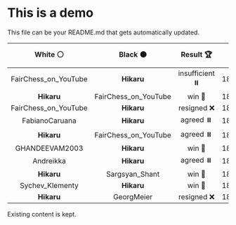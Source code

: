 # This is a demo

This file can be your README.md that gets automatically updated.

<!--START_SECTION:chessStats-->
<!-- Automatically generated with https://github.com/Balastrong/chess-stats-action -->

| White ⚪ | Black ⚫ | Result 🏆 | Date 📅 | Position 🗺️ |
|:---:|:---:|:---:|:---:|:---:|
| FairChess_on_YouTube | **Hikaru** | insufficient ⏸️ | 18/9/2023 | <a href="http://www.ee.unb.ca/cgi-bin/tervo/fen.pl?select=8/7k/5K2/8/8/8/8/8 w - -">Link</a> |
| **Hikaru** | FairChess_on_YouTube | win 🥇 | 18/9/2023 | <a href="http://www.ee.unb.ca/cgi-bin/tervo/fen.pl?select=5Q2/1pp3kp/6n1/p7/P1PpP3/2rP1R2/4q2P/6RK b - -">Link</a> |
| FairChess_on_YouTube | **Hikaru** | resigned ❌ | 18/9/2023 | <a href="http://www.ee.unb.ca/cgi-bin/tervo/fen.pl?select=5k2/R7/8/5KPp/7P/p4P2/8/r7 w - -">Link</a> |
| FabianoCaruana | **Hikaru** | agreed ⏸️ | 18/9/2023 | <a href="http://www.ee.unb.ca/cgi-bin/tervo/fen.pl?select=r1bqk2r/ppppbppp/2n5/4Nn2/8/8/PPPP1PPP/RNBQRBK1 w kq -">Link</a> |
| **Hikaru** | FairChess_on_YouTube | agreed ⏸️ | 18/9/2023 | <a href="http://www.ee.unb.ca/cgi-bin/tervo/fen.pl?select=r1bqkbnr/pppp2pp/2n5/1B2pp2/4P3/3P1N2/PPP2PPP/RNBQK2R b KQkq -">Link</a> |
| GHANDEEVAM2003 | **Hikaru** | win 🥇 | 18/9/2023 | <a href="http://www.ee.unb.ca/cgi-bin/tervo/fen.pl?select=8/8/4k3/1p1p4/7R/2P4P/3n3r/3N1K2 w - -">Link</a> |
| Andreikka | **Hikaru** | agreed ⏸️ | 18/9/2023 | <a href="http://www.ee.unb.ca/cgi-bin/tervo/fen.pl?select=8/5pk1/1pR5/6p1/3rP3/6PP/5K2/8 b - -">Link</a> |
| **Hikaru** | Sargsyan_Shant | win 🥇 | 18/9/2023 | <a href="http://www.ee.unb.ca/cgi-bin/tervo/fen.pl?select=4r3/1p2nRp1/4p2p/1Pk5/P1N1N1P1/2r4P/8/5BK1 b - -">Link</a> |
| Sychev_Klementy | **Hikaru** | win 🥇 | 18/9/2023 | <a href="http://www.ee.unb.ca/cgi-bin/tervo/fen.pl?select=6k1/1p4p1/p1b4p/8/1P6/r4NPP/1r4P1/2R1R1K1 w - -">Link</a> |
| **Hikaru** | GeorgMeier | resigned ❌ | 18/9/2023 | <a href="http://www.ee.unb.ca/cgi-bin/tervo/fen.pl?select=8/8/8/3p1k2/2nP2p1/1p1NP1K1/8/8 w - -">Link</a> |

<!--END_SECTION:chessStats-->

Existing content is kept.
